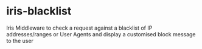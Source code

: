 # iris-blacklist
Iris Middleware to check a request against a blacklist of IP addresses/ranges or User Agents and display a customised block message to the user
